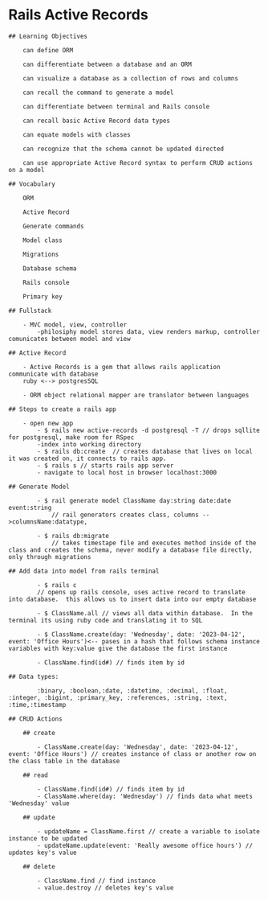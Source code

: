 # Rails Active Records

    ## Learning Objectives

        can define ORM

        can differentiate between a database and an ORM

        can visualize a database as a collection of rows and columns

        can recall the command to generate a model

        can differentiate between terminal and Rails console

        can recall basic Active Record data types

        can equate models with classes

        can recognize that the schema cannot be updated directed

        can use appropriate Active Record syntax to perform CRUD actions on a model

    ## Vocabulary
        
        ORM
        
        Active Record
        
        Generate commands
        
        Model class
        
        Migrations
        
        Database schema
        
        Rails console
        
        Primary key

    ## Fullstack

        - MVC model, view, controller 
            -philosiphy model stores data, view renders markup, controller comunicates between model and view

    ## Active Record

        - Active Records is a gem that allows rails application communicate with database
        ruby <--> postgresSQL

        - ORM object relational mapper are translator between languages

    ## Steps to create a rails app

        - open new app
            - $ rails new active-records -d postgresql -T // drops sqllite for postgresql, make room for RSpec
            -index into working directory
            - $ rails db:create  // creates database that lives on local it was created on, it connects to rails app.
            - $ rails s // starts rails app server
            - navigate to local host in browser localhost:3000

    ## Generate Model

            - $ rail generate model ClassName day:string date:date event:string
                // rail generators creates class, columns -->columnsName:datatype,

            - $ rails db:migrate
                // takes timestape file and executes method inside of the class and creates the schema, never modify a database file directly, only through migrations

    ## Add data into model from rails terminal

            - $ rails c
            // opens up rails console, uses active record to translate into database.  this allows us to insert data into our empty database

            - $ ClassName.all // views all data within database.  In the terminal its using ruby code and translating it to SQL

            - $ ClassName.create(day: 'Wednesday', date: '2023-04-12', event: 'Office Hours')<-- pases in a hash that follows schema instance variables with key:value give the database the first instance

            - ClassName.find(id#) // finds item by id

    ## Data types:

            :binary, :boolean,:date, :datetime, :decimal, :float, :integer, :bigint, :primary_key, :references, :string, :text, :time,:timestamp

    ## CRUD Actions

        ## create

            - ClassName.create(day: 'Wednesday', date: '2023-04-12', event: 'Office Hours') // creates instance of class or another row on the class table in the database

        ## read

            - ClassName.find(id#) // finds item by id
            - ClassName.where(day: 'Wednesday') // finds data what meets 'Wednesday' value
        
        ## update

            - updateName = ClassName.first // create a variable to isolate instance to be updated
            - updateName.update(event: 'Really awesome office hours') // updates key's value

        ## delete

            - ClassName.find // find instance
            - value.destroy // deletes key's value


